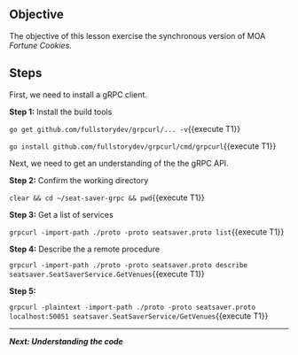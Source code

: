 ## Objective
The objective of this lesson exercise the synchronous version of MOA *Fortune Cookies*.

## Steps

First, we need to install a gRPC client.

**Step 1:** Install the build tools

`go get github.com/fullstorydev/grpcurl/... -v`{{execute T1}}

`go install github.com/fullstorydev/grpcurl/cmd/grpcurl`{{execute T1}}

Next, we need to get an understanding of the the gRPC API.

**Step 2:** Confirm the working directory

`clear && cd ~/seat-saver-grpc && pwd`{{execute T1}}

**Step 3:** Get a list of services

`grpcurl -import-path ./proto -proto seatsaver.proto list`{{execute T1}}

**Step 4:** Describe the a remote procedure

`grpcurl -import-path ./proto -proto seatsaver.proto describe seatsaver.SeatSaverService.GetVenues`{{execute T1}}

**Step 5:** 

`grpcurl -plaintext -import-path ./proto -proto seatsaver.proto localhost:50051 seatsaver.SeatSaverService/GetVenues`{{execute T1}}

---

***Next: Understanding the code***